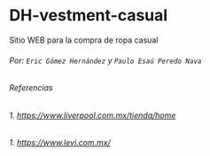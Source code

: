 # DH-vestment-casual
Sitio WEB para la compra de ropa casual
###### Por: `Eric Gómez Hernández` y `Paulo Esaú Peredo Nava`


######  _Referencias_
###### 1. _https://www.liverpool.com.mx/tienda/home_
###### 1. _https://www.levi.com.mx/_
